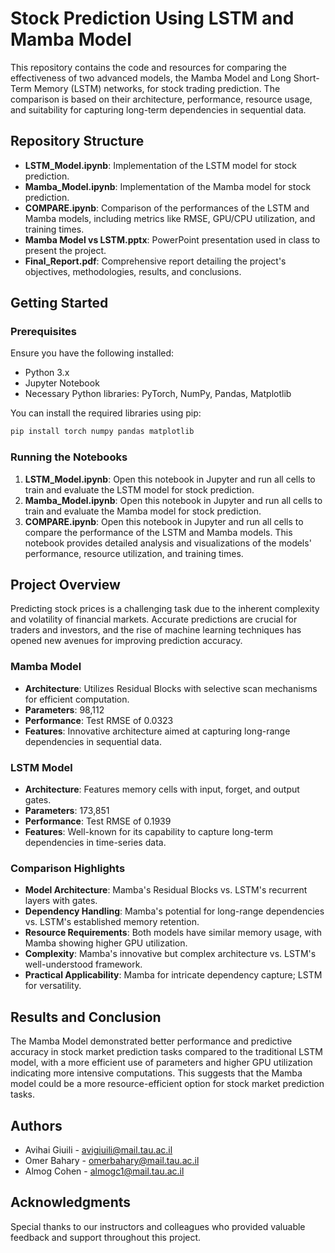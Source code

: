 # Stock Prediction Using LSTM and Mamba Model

This repository contains the code and resources for comparing the effectiveness of two advanced models, the Mamba Model and Long Short-Term Memory (LSTM) networks, for stock trading prediction. The comparison is based on their architecture, performance, resource usage, and suitability for capturing long-term dependencies in sequential data.

## Repository Structure

- **LSTM_Model.ipynb**: Implementation of the LSTM model for stock prediction.
- **Mamba_Model.ipynb**: Implementation of the Mamba model for stock prediction.
- **COMPARE.ipynb**: Comparison of the performances of the LSTM and Mamba models, including metrics like RMSE, GPU/CPU utilization, and training times.
- **Mamba Model vs LSTM.pptx**: PowerPoint presentation used in class to present the project.
- **Final_Report.pdf**: Comprehensive report detailing the project's objectives, methodologies, results, and conclusions.

## Getting Started

### Prerequisites

Ensure you have the following installed:
- Python 3.x
- Jupyter Notebook
- Necessary Python libraries: PyTorch, NumPy, Pandas, Matplotlib

You can install the required libraries using pip:

```bash
pip install torch numpy pandas matplotlib
```

### Running the Notebooks

1. **LSTM_Model.ipynb**: Open this notebook in Jupyter and run all cells to train and evaluate the LSTM model for stock prediction.
2. **Mamba_Model.ipynb**: Open this notebook in Jupyter and run all cells to train and evaluate the Mamba model for stock prediction.
3. **COMPARE.ipynb**: Open this notebook in Jupyter and run all cells to compare the performance of the LSTM and Mamba models. This notebook provides detailed analysis and visualizations of the models' performance, resource utilization, and training times.

## Project Overview

Predicting stock prices is a challenging task due to the inherent complexity and volatility of financial markets. Accurate predictions are crucial for traders and investors, and the rise of machine learning techniques has opened new avenues for improving prediction accuracy.

### Mamba Model

- **Architecture**: Utilizes Residual Blocks with selective scan mechanisms for efficient computation.
- **Parameters**: 98,112
- **Performance**: Test RMSE of 0.0323
- **Features**: Innovative architecture aimed at capturing long-range dependencies in sequential data.

### LSTM Model

- **Architecture**: Features memory cells with input, forget, and output gates.
- **Parameters**: 173,851
- **Performance**: Test RMSE of 0.1939
- **Features**: Well-known for its capability to capture long-term dependencies in time-series data.

### Comparison Highlights

- **Model Architecture**: Mamba's Residual Blocks vs. LSTM's recurrent layers with gates.
- **Dependency Handling**: Mamba's potential for long-range dependencies vs. LSTM's established memory retention.
- **Resource Requirements**: Both models have similar memory usage, with Mamba showing higher GPU utilization.
- **Complexity**: Mamba's innovative but complex architecture vs. LSTM's well-understood framework.
- **Practical Applicability**: Mamba for intricate dependency capture; LSTM for versatility.

## Results and Conclusion

The Mamba Model demonstrated better performance and predictive accuracy in stock market prediction tasks compared to the traditional LSTM model, with a more efficient use of parameters and higher GPU utilization indicating more intensive computations. This suggests that the Mamba model could be a more resource-efficient option for stock market prediction tasks.

## Authors

- Avihai Giuili - avigiuili@mail.tau.ac.il
- Omer Bahary - omerbahary@mail.tau.ac.il
- Almog Cohen - almogc1@mail.tau.ac.il

## Acknowledgments

Special thanks to our instructors and colleagues who provided valuable feedback and support throughout this project.
